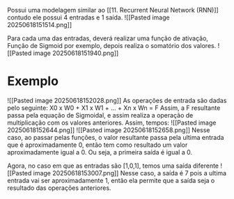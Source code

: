 Possui uma modelagem similar ao [[11. Recurrent Neural Network (RNN)]] contudo ele possui 4 entradas e 1 saída.
![[Pasted image 20250618151514.png]]

Para cada uma das entradas, deverá realizar uma função de ativação, Função de Sigmoid por exemplo, depois realiza o somatório dos valores.
![[Pasted image 20250618151940.png]]
# Exemplo
![[Pasted image 20250618152028.png]]
As operações de entrada são dadas pelo seguinte: X0 x W0 + X1 x W1 + ... + Xn x Wn = F
Assim, a F resultante passa pela equação de Sigmoidal, e assim realiza a operação de multiplicação com os valores anteriores.
Assim, tempos:
![[Pasted image 20250618152644.png]]
![[Pasted image 20250618152658.png]]
Nesse caso, ao passar pelas funções, o valor resultante passa pela ultima entrada que é aproximadamente 0, então tem como resultado um valor aproximadamente igual a 0. Ou seja, a primeira saída é igual a 0.

Agora, no caso em que as entradas são [1,0,1], temos uma saída diferente
![[Pasted image 20250618153007.png]]
Nesse caso, a saída é 7 pois a ultima entrada vai ser aproximadamente 1, então ela permite que a saída seja o resultado das operações anteriores.